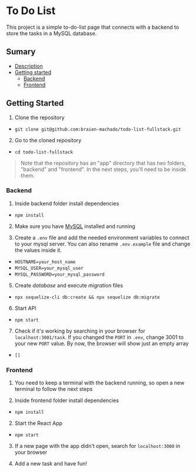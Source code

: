 # To Do List
This project is a simple to-do-list page that connects with a backend to store the tasks in a MySQL database.

## Sumary
- [Description](#to-do-list)
- [Getting started](#getting-started)
    - [Backend](#backend)
    - [Frontend](#frontend)

## Getting Started
1. Clone the repository
-  `git clone git@github.com:braien-machado/todo-list-fullstack.git`


 2. Go to the cloned repository
-  `cd todo-list-fullstack`
 
> Note that the repository has an "app" directory that has two folders, "backend" and "frontend". In the next steps, you'll need to be inside them.

### Backend


1. Inside backend folder install dependencies
 - `npm install`

2.  Make sure you have [MySQL](https://www.mysql.com/downloads/) installed and running

3. Create a `.env` file and add the needed environment variables to connect to your mysql server. You can also rename `.env.example` file and change the values inside it.

  - `HOSTNAME=your_host_name`
  - `MYSQL_USER=your_mysql_user`
  - `MYSQL_PASSWORD=your_mysql_password`
  
5.   Create  _database_  and execute  _migration_  files
   -   `npx sequelize-cli db:create && npx sequelize db:migrate`
   
6.  Start API

-   `npm start`

7. Check if it's working by searching in your browser for `localhost:3001/task`. If you changed the `PORT` in `.env`, change 3001 to your new `PORT` value. By now, the browser will show just an empty array
- `[]`

### Frontend
1. You need to keep a terminal with the backend running, so open a new terminal to follow the next steps

2.  Inside frontend folder install dependencies
 - `npm install`
   
2.  Start the React App

-   `npm start`

3. If a new page with the app didn't open, search for `localhost:3000` in your browser 

4. Add a new task and have fun!
